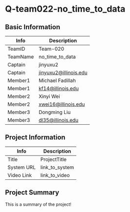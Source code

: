 # Q-team022-no_time_to_data

## Basic Information

|   Info      |        Description     |
| ----------- | ---------------------- |
| TeamID      |        Team-020        |
| TeamName    |     no_time_to_data    |
| Captain     |       jinyuxu2         |
| Captain     |  jinyuxu2@illinois.edu |
| Member1     |    Michael Fadillah    |
| Member1     |    kf14@illinois.edu   |
| Member2     |    Xinyi Wei           |
| Member2     |    xwei16@illinois.edu |
| Member3     |    Dongming Liu        |
| Member3     |    dl35@illinois.edu   |

## Project Information

|   Info      |        Description     |
| ----------- | ---------------------- |
|  Title      |       ProjectTitle     |
| System URL  |      link_to_system    |
| Video Link  |      link_to_video     |

## Project Summary

This is a summary of the project!

